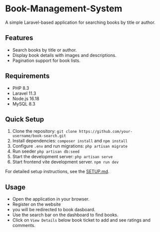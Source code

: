 # Book-Management-System

A simple Laravel-based application for searching books by title or author.

## Features
- Search books by title or author.
- Display book details with images and descriptions.
- Pagination support for book lists.

## Requirements
- PHP 8.3
- Laravel 11.3
- Node.js 16.18 
- MySQL 8.3

## Quick Setup
1. Clone the repository: `git clone https://github.com/your-username/book-search.git`
2. Install dependencies: `composer install` and `npm install`
3. Configure `.env` and run migrations: `php artisan migrate`
4. Run seeder `php artisan db:seed` 
5. Start the development server: `php artisan serve`
6. Start frontend vite development server. `npm run dev`

For detailed setup instructions, see the [SETUP.md](SETUP.md).

## Usage
- Open the application in your browser.
- Register on the website
- you will be redirected to book dasboard.
- Use the search bar on the dashboard to find books.
- Click on `View Details` below book ticket to add and see ratings and comments.
